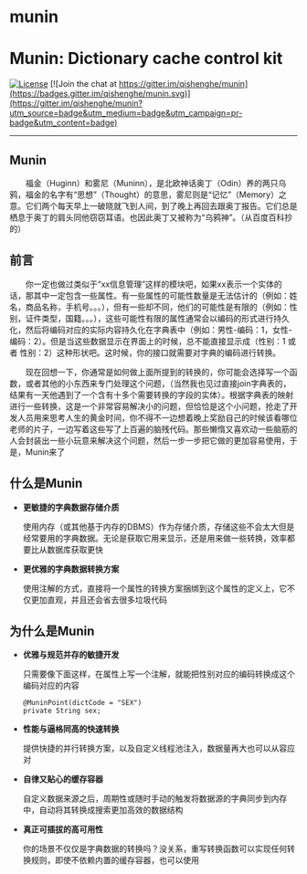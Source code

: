 # munin

# Munin: Dictionary cache control kit

[![License](https://img.shields.io/badge/license-Apache%202-4EB1BA.svg)](https://www.apache.org/licenses/LICENSE-2.0.html) [![Join the chat at https://gitter.im/qishenghe/munin](https://badges.gitter.im/qishenghe/munin.svg)](https://gitter.im/qishenghe/munin?utm_source=badge&utm_medium=badge&utm_campaign=pr-badge&utm_content=badge)

-------

## Munin
   &emsp;&emsp;福金（Huginn）和雾尼（Muninn），是北欧神话奥丁（Odin）养的两只乌鸦，福金的名字有“思想”（Thought）的意思，雾尼则是“记忆”（Memory）之意。它们两个每天早上一破晓就飞到人间，到了晚上再回去跟奥丁报告。它们总是栖息于奥丁的肩头同他窃窃耳语。也因此奥丁又被称为“乌鸦神”。（从百度百科抄的）

## 前言

  &emsp;&emsp;你一定也做过类似于“xx信息管理”这样的模块吧，如果xx表示一个实体的话，那其中一定包含一些属性。有一些属性的可能性数量是无法估计的（例如：姓名，商品名称，手机号。。。），但有一些却不同，他们的可能性是有限的（例如：性别，证件类型，国籍。。。），这些可能性有限的属性通常会以编码的形式进行持久化，然后将编码对应的实际内容持久化在字典表中（例如：男性-编码：1，女性-编码：2）。但是当这些数据显示在界面上的时候，总不能直接显示成（性别：1 或者 性别：2）这种形状吧。这时候，你的接口就需要对字典的编码进行转换。
  
  &emsp;&emsp;现在回想一下，你通常是如何做上面所提到的转换的，你可能会选择写一个函数，或者其他的小东西来专门处理这个问题，（当然我也见过直接join字典表的，结果有一天他遇到了一个含有十多个需要转换的字段的实体）。根据字典表的映射进行一些转换，这是一个非常容易解决小的问题，但恰恰是这个小问题，抢走了开发人员用来思考人生的黄金时间，你不得不一边想着晚上奖励自己的时候该看哪位老师的片子，一边写着这些写了上百遍的脑残代码。那些懒惰又喜欢动一些脑筋的人会封装出一些小玩意来解决这个问题，然后一步一步把它做的更加容易使用，于是，Munin来了

## 什么是Munin

* **更敏捷的字典数据存储介质**

  使用内存（或其他基于内存的DBMS）作为存储介质，存储这些不会太大但是经常要用的字典数据。无论是获取它用来显示，还是用来做一些转换，效率都要比从数据库获取更快

* **更优雅的字典数据转换方案**

  使用注解的方式，直接将一个属性的转换方案捆绑到这个属性的定义上，它不仅更加直观，并且还会省去很多垃圾代码

## 为什么是Munin

* **优雅与规范并存的敏捷开发**
  
  只需要像下面这样，在属性上写一个注解，就能把性别对应的编码转换成这个编码对应的内容

  ```
  @MuninPoint(dictCode = "SEX")
  private String sex;
  ```
  
* **性能与逼格同高的快速转换**

  提供快捷的并行转换方案，以及自定义线程池注入，数据量再大也可以从容应对

* **自律又贴心的缓存容器**

  自定义数据来源之后，周期性或随时手动的触发将数据源的字典同步到内存中，自动将其转换成搜索更加高效的数据结构

* **真正可插拔的高可用性**
  
  你的场景不仅仅是字典数据的转换吗？没关系，重写转换函数可以实现任何转换规则，即使不依赖内置的缓存容器，也可以使用
